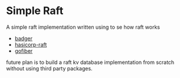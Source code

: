 # Simple Raft

A simple raft implementation written using to se how raft works
- [badger](https://github.com/dgraph-io/badger)
- [hasicorp-raft](https://github.com/hashicorp/raft)
- [gofiber](https://gofiber.io/)

future plan is to build a raft kv database  implementation from scratch without using third party packages. 